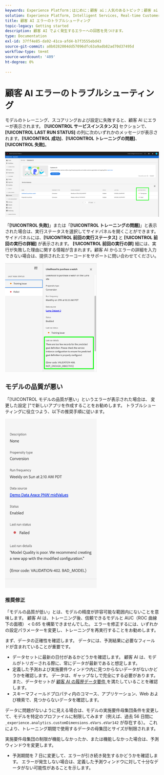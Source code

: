 ```yaml
---
keywords: Experience Platform；はじめに；顧客 ai；人気のあるトピック；顧客 ai 入力；顧客 ai 出力；顧客 ai トラブルシューティング；顧客 ai エラー
solution: Experience Platform, Intelligent Services, Real-time Customer Data Platform
title: 顧客 AI エラーのトラブルシューティング
topic-legacy: Getting started
description: 顧客 AI でよく発生するエラーへの回答を見つけます。
type: Documentation
exl-id: 37ff4e85-da92-41ca-afd4-b7f3555ebd43
source-git-commit: a8b0282004dd57096dfc63a9adb82ad70d37495d
workflow-type: tm+mt
source-wordcount: '409'
ht-degree: 0%

---
```


# 顧客 AI エラーのトラブルシューティング

モデルのトレーニング、スコアリングおよび設定に失敗すると、顧客 AI にエラーが表示されます。 **[!UICONTROL サービスインスタンス]** セクションで、**[!UICONTROL LAST RUN STATUS]** の列に次のいずれかのメッセージが表示されます。**[!UICONTROL 成功]**、**[!UICONTROL トレーニングの問題]**、**[!UICONTROL 失敗]**。

![最終実行ステータス](./images/errors/last-run-status.png)

「**[!UICONTROL 失敗]**」または「**[!UICONTROL トレーニングの問題]**」と表示された場合は、実行ステータスを選択してサイドパネルを開くことができます。 サイドパネルには、**[!UICONTROL 前回の実行ステータス]** と **[!UICONTROL 前回の実行の詳細]** が表示されます。 **[!UICONTROL 前回の実行の詳]** 細には、実行が失敗した理由に関する情報が含まれます。顧客 AI からエラーの詳細を入力できない場合は、提供されたエラーコードをサポートに問い合わせてください。

<img src="./images/errors/last-run-details.png" width="300" /><br />

## モデルの品質が悪い

「[!UICONTROL  モデルの品質が悪い」というエラーが表示された場合は、 変更した設定 ]&quot;で新しいアプリを作成することをお勧めします。 トラブルシューティングに役立つよう、以下の推奨手順に従います。

<img src="./images/errors/model-quality.png" width="300" /><br />

### 推奨修正

「モデルの品質が低い」とは、モデルの精度が許容可能な範囲内にないことを意味します。 顧客 AI は、トレーニング後、信頼できるモデルと AUC（ROC 曲線下の面積） &lt; 0.65 を構築できませんでした。 エラーを修正するには、いずれかの設定パラメーターを変更し、トレーニングを再実行することをお勧めします。

まず、データの正確性を確認します。 データには、予測結果に必要なフィールドが含まれていることが重要です。

- データセットに最新の日付があるかどうかを確認します。 顧客 AI は、モデルがトリガーされる際に、常にデータが最新であると想定します。
- 定義した予測および実施要件ウィンドウ内に見つからないデータがないかどうかを確認します。 データは、ギャップなしで完全にする必要があります。 また、データセットが [ 顧客 AI の履歴データ要件 ](./input-output.md#data-requirements) を満たしていることを確認します。
- スキーマフィールドプロパティ内のコマース、アプリケーション、Web および検索で、見つからないデータを確認します。

データに問題がないように見える場合は、モデルの実施要件母集団条件を変更して、モデルを特定のプロファイルに制限してみます（例えば、過去 56 日間に `_experience.analytics.customDimensions.eVars.eVar142` が存在する）。 これにより、トレーニング期間で使用するデータの母集団とサイズが制限されます。

実施要件母集団の制限が機能しなかったか、または機能しなかった場合は、予測ウィンドウを変更します。

- 予測期間を 7 日に変更して、エラーが引き続き発生するかどうかを確認します。 エラーが発生しない場合は、定義した予測ウィンドウに対して十分なデータがない可能性があることを示します。
